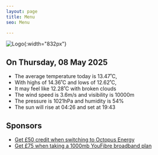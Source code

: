 ```yaml
---
layout: page
title: Menu
seo: Menu

---
```


![Logo](/images/logo.jpg){:width="832px"}

<!-- weather_marker starts -->
## On Thursday, 08 May 2025

- The average temperature today is 13.47˚C,
- With highs of 14.36˚C and lows of 12.62˚C,
- It may feel like 12.28˚C with broken clouds
- The wind speed is 3.6m/s and visibility is 10000m
- The pressure is 1021hPa and humidity is 54%
- The sun will rise at 04:26 and set at 19:43

<!-- weather_marker ends -->

## Sponsors

- [Get £50 credit when switching to Octopus Energy](https://bit.ly/3oD1nnS)
- [Get £75 when taking a 1000mb YouFibre broadband plan](https://aklam.io/91zWhU?)
